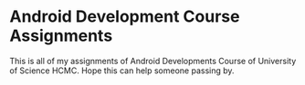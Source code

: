 # Android Development Course Assignments
This is all of my assignments of Android Developments Course of University of Science HCMC. Hope this can help someone passing by.
